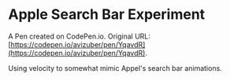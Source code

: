 # Apple Search Bar Experiment

A Pen created on CodePen.io. Original URL: [https://codepen.io/avizuber/pen/YqavdR](https://codepen.io/avizuber/pen/YqavdR).

Using velocity to somewhat mimic Appel's search bar animations.